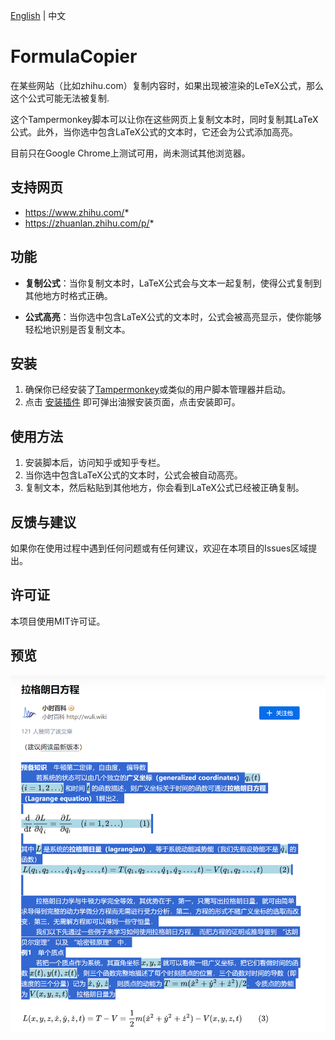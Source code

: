 [English](./README_EN.md) | 中文

# FormulaCopier
在某些网站（比如zhihu.com）复制内容时，如果出现被渲染的LeTeX公式，那么这个公式可能无法被复制.

这个Tampermonkey脚本可以让你在这些网页上复制文本时，同时复制其LaTeX公式。此外，当你选中包含LaTeX公式的文本时，它还会为公式添加高亮。

目前只在Google Chrome上测试可用，尚未测试其他浏览器。


## 支持网页

* https://www.zhihu.com/*
* https://zhuanlan.zhihu.com/p/*

## 功能
- **复制公式**：当你复制文本时，LaTeX公式会与文本一起复制，使得公式复制到其他地方时格式正确。
  
- **公式高亮**：当你选中包含LaTeX公式的文本时，公式会被高亮显示，使你能够轻松地识别是否复制文本。

## 安装
1. 确保你已经安装了[Tampermonkey](http://tampermonkey.net/)或类似的用户脚本管理器并启动。
2. 点击 [安装插件](https://github.com/yuhangchen0/FormulaCopier/raw/main/FormulaCopier.user.js) 即可弹出油猴安装页面，点击安装即可。

## 使用方法
1. 安装脚本后，访问知乎或知乎专栏。
2. 当你选中包含LaTeX公式的文本时，公式会被自动高亮。
3. 复制文本，然后粘贴到其他地方，你会看到LaTeX公式已经被正确复制。

## 反馈与建议
如果你在使用过程中遇到任何问题或有任何建议，欢迎在本项目的Issues区域提出。

## 许可证
本项目使用MIT许可证。

## 预览

![预览](./img/preview.png)